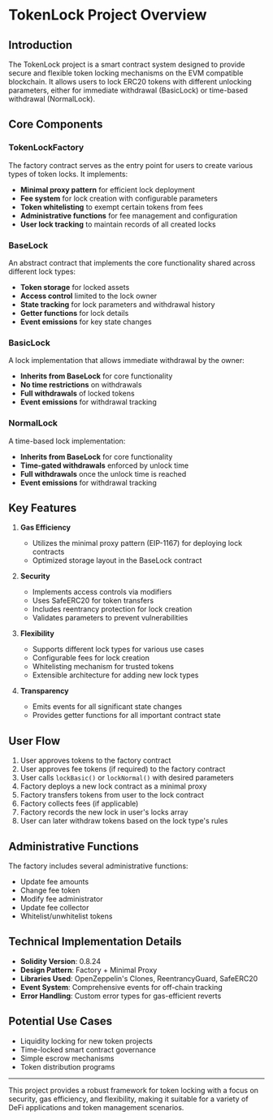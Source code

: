 # TokenLock Project Overview

## Introduction

The TokenLock project is a smart contract system designed to provide secure and flexible token locking mechanisms on the EVM compatible blockchain. It allows users to lock ERC20 tokens with different unlocking parameters, either for immediate withdrawal (BasicLock) or time-based withdrawal (NormalLock).

## Core Components

### TokenLockFactory

The factory contract serves as the entry point for users to create various types of token locks. It implements:

- **Minimal proxy pattern** for efficient lock deployment
- **Fee system** for lock creation with configurable parameters
- **Token whitelisting** to exempt certain tokens from fees
- **Administrative functions** for fee management and configuration
- **User lock tracking** to maintain records of all created locks

### BaseLock

An abstract contract that implements the core functionality shared across different lock types:

- **Token storage** for locked assets
- **Access control** limited to the lock owner
- **State tracking** for lock parameters and withdrawal history
- **Getter functions** for lock details
- **Event emissions** for key state changes

### BasicLock

A lock implementation that allows immediate withdrawal by the owner:

- **Inherits from BaseLock** for core functionality
- **No time restrictions** on withdrawals
- **Full withdrawals** of locked tokens
- **Event emissions** for withdrawal tracking

### NormalLock

A time-based lock implementation:

- **Inherits from BaseLock** for core functionality
- **Time-gated withdrawals** enforced by unlock time
- **Full withdrawals** once the unlock time is reached
- **Event emissions** for withdrawal tracking

## Key Features

1. **Gas Efficiency**
   - Utilizes the minimal proxy pattern (EIP-1167) for deploying lock contracts
   - Optimized storage layout in the BaseLock contract

2. **Security**
   - Implements access controls via modifiers
   - Uses SafeERC20 for token transfers
   - Includes reentrancy protection for lock creation
   - Validates parameters to prevent vulnerabilities

3. **Flexibility**
   - Supports different lock types for various use cases
   - Configurable fees for lock creation
   - Whitelisting mechanism for trusted tokens
   - Extensible architecture for adding new lock types

4. **Transparency**
   - Emits events for all significant state changes
   - Provides getter functions for all important contract state

## User Flow

1. User approves tokens to the factory contract
2. User approves fee tokens (if required) to the factory contract
3. User calls `lockBasic()` or `lockNormal()` with desired parameters
4. Factory deploys a new lock contract as a minimal proxy
5. Factory transfers tokens from user to the lock contract
6. Factory collects fees (if applicable)
7. Factory records the new lock in user's locks array
8. User can later withdraw tokens based on the lock type's rules

## Administrative Functions

The factory includes several administrative functions:
- Update fee amounts
- Change fee token
- Modify fee administrator
- Update fee collector
- Whitelist/unwhitelist tokens

## Technical Implementation Details

- **Solidity Version**: 0.8.24
- **Design Pattern**: Factory + Minimal Proxy
- **Libraries Used**: OpenZeppelin's Clones, ReentrancyGuard, SafeERC20
- **Event System**: Comprehensive events for off-chain tracking
- **Error Handling**: Custom error types for gas-efficient reverts

## Potential Use Cases

- Liquidity locking for new token projects
- Time-locked smart contract governance
- Simple escrow mechanisms
- Token distribution programs

---

This project provides a robust framework for token locking with a focus on security, gas efficiency, and flexibility, making it suitable for a variety of DeFi applications and token management scenarios.